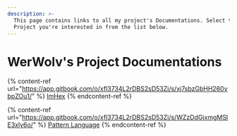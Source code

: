 ```yaml
---
description: >-
  This page contains links to all my project's Documentations. Select the
  Project you're interested in from the list below.
---
```


# WerWolv's Project Documentations

{% content-ref url="https://app.gitbook.com/o/xfl3734L2rDBS2sD53Zi/s/xj7sbzGbHH260vbpZOu1/" %}
[ImHex](https://app.gitbook.com/o/xfl3734L2rDBS2sD53Zi/s/xj7sbzGbHH260vbpZOu1/)
{% endcontent-ref %}

{% content-ref url="https://app.gitbook.com/o/xfl3734L2rDBS2sD53Zi/s/WZzDdGjxmgMSIE3xly6o/" %}
[Pattern Language](https://app.gitbook.com/o/xfl3734L2rDBS2sD53Zi/s/WZzDdGjxmgMSIE3xly6o/)
{% endcontent-ref %}
